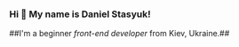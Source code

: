 ### Hi 👋 My name is **Daniel Stasyuk**!

 ##I'm a beginner *front-end developer* from Kiev, Ukraine.##

